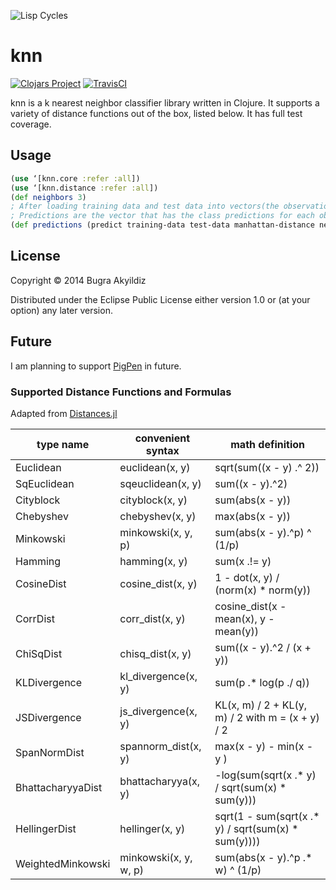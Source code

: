 ![Lisp Cycles](http://imgs.xkcd.com/comics/lisp_cycles.png "These are your father's parentheses")

# knn
[![Clojars Project](http://clojars.org/knn/latest-version.svg)](http://clojars.org/knn)
[![TravisCI](http://img.shields.io/travis/bugra/knn.svg?style=flat)](https://travis-ci.org/bugra/knn)

knn is a k nearest neighbor classifier library written in Clojure. 
It supports a variety of distance functions out of the box, listed below. 
It has full test coverage.

## Usage

```clojure
(use ‘[knn.core :refer :all])
(use ‘[knn.distance :refer :all])
(def neighbors 3)
; After loading training data and test data into vectors(the observation vectors need to be same size)
; Predictions are the vector that has the class predictions for each observation
(def predictions (predict training-data test-data manhattan-distance neighbors)
```

## License

Copyright © 2014 Bugra Akyildiz

Distributed under the Eclipse Public License either version 1.0 or (at
your option) any later version.

## Future
I am planning to support [PigPen](https://github.com/Netflix/PigPen) in future.

### Supported Distance Functions and Formulas
Adapted from [Distances.jl](https://github.com/JuliaStats/Distances.jl)

| type name            |  convenient syntax   | math definition     |
| -------------------- | -------------------- | --------------------|
|  Euclidean           |  euclidean(x, y)     | sqrt(sum((x - y) .^ 2)) |
|  SqEuclidean         |  sqeuclidean(x, y)   | sum((x - y).^2) |
|  Cityblock           |  cityblock(x, y)     | sum(abs(x - y)) |
|  Chebyshev           |  chebyshev(x, y)     | max(abs(x - y)) |
|  Minkowski           |  minkowski(x, y, p)  | sum(abs(x - y).^p) ^ (1/p) |
|  Hamming             |  hamming(x, y)       | sum(x .!= y) |
|  CosineDist          |  cosine_dist(x, y)   | 1 - dot(x, y) / (norm(x) * norm(y)) |
|  CorrDist            |  corr_dist(x, y)     | cosine_dist(x - mean(x), y - mean(y)) |
|  ChiSqDist           |  chisq_dist(x, y)    | sum((x - y).^2 / (x + y)) |
|  KLDivergence        |  kl_divergence(x, y) | sum(p .* log(p ./ q)) |
|  JSDivergence        |  js_divergence(x, y) | KL(x, m) / 2 + KL(y, m) / 2 with m = (x + y) / 2 |
|  SpanNormDist        |  spannorm_dist(x, y) | max(x - y) - min(x - y ) |
|  BhattacharyyaDist   |  bhattacharyya(x, y) | -log(sum(sqrt(x .* y) / sqrt(sum(x) * sum(y))) |
|  HellingerDist       |  hellinger(x, y)     | sqrt(1 - sum(sqrt(x .* y) / sqrt(sum(x) * sum(y)))) |
|  WeightedMinkowski   |  minkowski(x, y, w, p)   | sum(abs(x - y).^p .* w) ^ (1/p)  |
